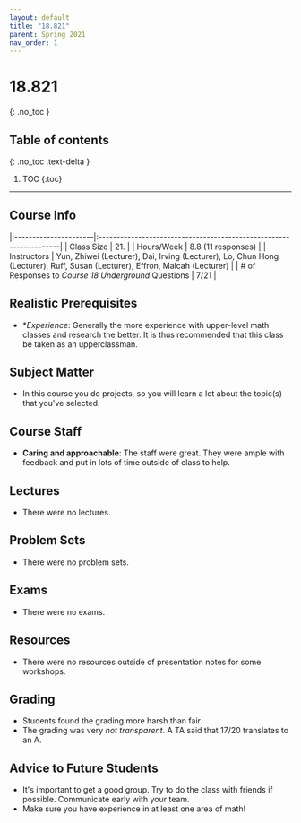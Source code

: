 ```yaml
---
layout: default
title: "18.821"
parent: Spring 2021
nav_order: 1
---
```


# 18.821
{: .no_toc }

## Table of contents
{: .no_toc .text-delta }

1. TOC
{:toc}

---

## Course Info

|:----------------------|:-------------------------------------------------------------------|
| Class Size | 21. |
| Hours/Week | 8.8 (11 responses) |
| Instructors | Yun, Zhiwei (Lecturer), Dai, Irving (Lecturer), Lo, Chun Hong (Lecturer), Ruff, Susan (Lecturer), Effron, Malcah (Lecturer) |
| # of Responses to _Course 18 Underground_ Questions | 7/21 |

## Realistic Prerequisites

- \*_Experience_: Generally the more experience with upper-level math classes and research the better. It is thus recommended that this class be taken as an upperclassman.

## Subject Matter

- In this course you do projects, so you will learn a lot about the topic(s) that you've selected.

## Course Staff

- **Caring and approachable**: The staff were great. They were ample with feedback and put in lots of time outside of class to help.

## Lectures

- There were no lectures.

## Problem Sets

- There were no problem sets.

## Exams

- There were no exams.

## Resources

- There were no resources outside of presentation notes for some workshops.

## Grading

- Students found the grading more harsh than fair.
- The grading was very _not transparent_. A TA said that 17/20 translates to an A.

## Advice to Future Students

- It's important to get a good group. Try to do the class with friends if possible. Communicate early with your team.
- Make sure you have experience in at least one area of math!